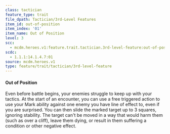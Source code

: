 ```yaml
---
class: tactician
feature_type: trait
file_dpath: Tactician/3rd-Level Features
item_id: out-of-position
item_index: '01'
item_name: Out of Position
level: 3
scc:
  - mcdm.heroes.v1:feature.trait.tactician.3rd-level-feature:out-of-position
scdc:
  - 1.1.1:14.1.4.7:01
source: mcdm.heroes.v1
type: feature/trait/tactician/3rd-level-feature
---
```


#### Out of Position

Even before battle begins, your enemies struggle to keep up with your tactics. At the start of an encounter, you can use a free triggered action to use your Mark ability against one enemy you have line of effect to, even if you are surprised. You can then slide the marked target up to 3 squares, ignoring stability. The target can't be moved in a way that would harm them (such as over a cliff), leave them dying, or result in them suffering a condition or other negative effect.
